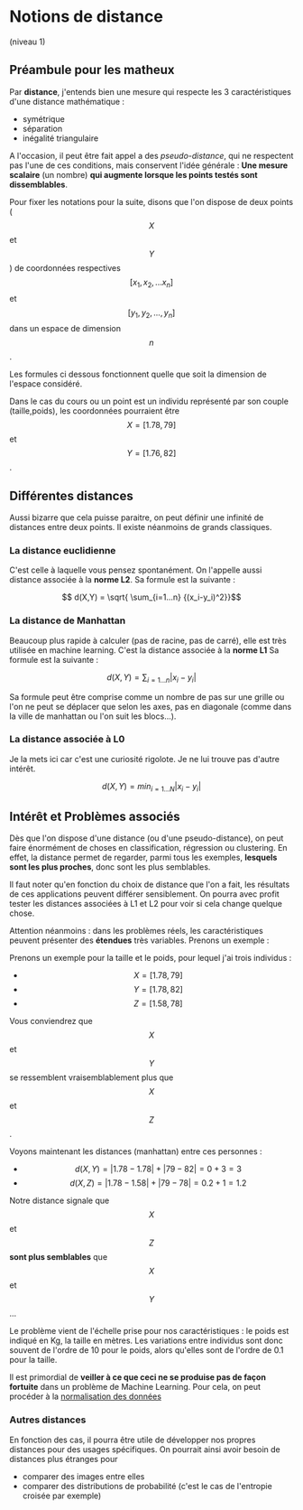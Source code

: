 <script type="text/javascript" async src="//cdn.bootcss.com/mathjax/2.7.0/MathJax.js?config=TeX-AMS-MML_HTMLorMML"></script>
<script type="text/javascript" async src="https://cdnjs.cloudflare.com/ajax/libs/mathjax/2.7.1/MathJax.js?config=TeX-MML-AM_CHTML"></script>

# Notions de distance
(niveau 1)

## Préambule pour les matheux

Par **distance**, j'entends bien une mesure qui respecte les 3 caractéristiques d'une distance mathématique :

- symétrique
- séparation
- inégalité triangulaire

A l'occasion, il peut être fait appel a des *pseudo-distance*, qui ne respectent pas l'une de ces conditions,
mais conservent l'idée générale : **Une mesure scalaire** (un nombre) **qui augmente lorsque les points testés sont dissemblables**.

Pour fixer les notations pour la suite, disons que l'on dispose
de deux points ($$X$$ et $$Y$$) de coordonnées respectives $$[x_1,x_2,...x_n]$$
et $$[y_1,y_2,...,y_n]$$ dans un espace de dimension $$n$$.

Les formules ci dessous fonctionnent quelle que soit la dimension de l'espace considéré.

Dans le cas du cours ou un point est un individu représenté par son couple (taille,poids), les coordonnées pourraient être $$X = [1.78,79]$$ et $$Y = [1.76,82]$$.

## Différentes distances
Aussi bizarre que cela puisse paraitre, on peut définir une infinité de distances
entre deux points. Il existe néanmoins de grands classiques.

### La distance euclidienne

C'est celle à laquelle vous pensez spontanément. On l'appelle aussi distance associée à la **norme L2**.
Sa formule est la suivante :

$$ d(X,Y) = \sqrt{ \sum_{i=1...n} {(x_i-y_i)^2}}$$

### La distance de Manhattan

Beaucoup plus rapide à calculer (pas de racine, pas de carré), elle est très utilisée en machine learning. C'est la distance associée à la **norme L1**
Sa formule est la suivante :

$$ d(X,Y) = \sum_{i=1...n} {|x_i-y_i|}$$

Sa formule peut être comprise comme un nombre de pas sur une grille ou l'on ne peut se déplacer que selon les axes, pas en diagonale (comme dans la ville de manhattan
ou l'on suit les blocs...).

### La distance associée à L0

Je la mets ici car c'est une curiosité rigolote. Je ne lui trouve pas d'autre intérêt.

$$ d(X,Y) = min_{i=1...N} {|x_i-y_i|}$$

## Intérêt et Problèmes associés

Dès que l'on dispose d'une distance (ou d'une pseudo-distance), on peut
faire énormément de choses en classification, régression ou clustering.
En effet, la distance permet de regarder, parmi tous les exemples,
**lesquels sont les plus proches**, donc sont les plus semblables.

Il faut noter qu'en fonction du choix de distance que l'on a fait, les résultats
de ces applications peuvent différer sensiblement.
On pourra avec profit tester les distances associées à L1 et L2 pour voir si
cela change quelque chose.

Attention néanmoins : dans les problèmes réels, les caractéristiques peuvent
présenter des **étendues** très variables. Prenons un exemple :

Prenons un exemple pour la taille et le poids, pour lequel j'ai trois individus :
- $$X = [1.78,79]$$
- $$Y = [1.78,82]$$
- $$Z = [1.58,78]$$

Vous conviendrez que $$X$$ et $$Y$$ se ressemblent vraisemblablement plus
que $$X$$ et $$Z$$.

Voyons maintenant les distances (manhattan) entre ces personnes :
- $$d(X,Y) = |1.78 - 1.78| + |79 - 82| = 0 + 3 = 3$$
- $$d(X,Z) = |1.78 - 1.58| + |79 - 78| = 0.2 + 1 = 1.2$$

Notre distance signale que $$X$$ et $$Z$$ **sont plus semblables** que $$X$$ et $$Y$$...

Le problème vient de l'échelle prise pour nos caractéristiques : le poids est indiqué en Kg, la taille en mètres. Les variations entre individus sont donc souvent de l'ordre de 10 pour le poids, alors qu'elles sont de l'ordre de 0.1 pour la taille.

Il est primordial de **veiller à ce que ceci ne se produise pas de façon fortuite** dans un problème de Machine Learning. Pour cela, on peut procéder à la [normalisation des données](normalise.md)

### Autres distances

En fonction des cas, il pourra être utile de développer nos propres distances
pour des usages spécifiques.
On pourrait ainsi avoir besoin de distances plus étranges pour
- comparer des images entre elles
- comparer des distributions de probabilité (c'est le cas de l'entropie croisée par exemple)
